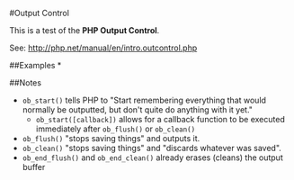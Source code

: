 #Output Control

This is a test of the **PHP Output Control**. 

See: http://php.net/manual/en/intro.outcontrol.php

##Examples
* 

##Notes
* `ob_start()` tells PHP to "Start remembering everything that would normally be outputted, but don't quite do anything with it yet."
    * `ob_start([callback])` allows for a callback function to be executed immediately after `ob_flush()` or `ob_clean()`
* `ob_flush()` "stops saving things" and outputs it. 
* `ob_clean()` "stops saving things" and "discards whatever was saved". 
* `ob_end_flush()` and `ob_end_clean()` already erases (cleans) the output buffer